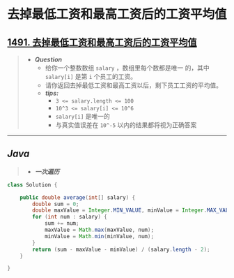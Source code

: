 # 去掉最低工资和最高工资后的工资平均值

## [1491. 去掉最低工资和最高工资后的工资平均值](https://leetcode.cn/problems/average-salary-excluding-the-minimum-and-maximum-salary/)

> - ***Question***
>   - 给你一个整数数组 `salary` ，数组里每个数都是唯一 的，其中 `salary[i]` 是第 `i` 个员工的工资。
>   - 请你返回去掉最低工资和最高工资以后，剩下员工工资的平均值。
>   - ***tips:***
>     - `3 <= salary.length <= 100`
>     - `10^3 <= salary[i] <= 10^6`
>     - `salary[i]` 是唯一的
>     - 与真实值误差在 `10^-5` 以内的结果都将视为正确答案

---

## *Java*

> - ***一次遍历***

```java
class Solution {

    public double average(int[] salary) {
        double sum = 0;
        double maxValue = Integer.MIN_VALUE, minValue = Integer.MAX_VALUE;
        for (int num : salary) {
            sum += num;
            maxValue = Math.max(maxValue, num);
            minValue = Math.min(minValue, num);
        }
        return (sum - maxValue - minValue) / (salary.length - 2);
    }

}
```
